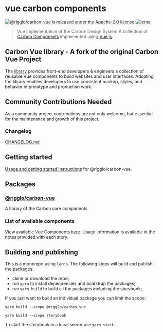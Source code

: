 # vue carbon components

[![@rigglo/carbon-vue is released under the Apache-2.0 license](https://img.shields.io/badge/license-Apache--2.0-blue.svg)](./LICENSE)
[![lerna](https://img.shields.io/badge/maintained%20with-lerna-cc00ff.svg)](https://lernajs.io/)

> Vue implementation of the Carbon Design System
> A collection of [Carbon Components](https://github.com/carbon-design-system/carbon-components) implemented using [Vue.js](https://vuejs.org/).

## Carbon Vue library - A fork of the original Carbon Vue Project

The [library](https://carbon-vue.rigglo.io/) provides front-end developers & engineers a collection of reusable Vue components to build websites and user interfaces. Adopting the library enables developers to use consistent markup, styles, and behavior in prototype and production work.

## Community Contributions Needed

As a community project contributions are not only welcome, but essential for the maintenance and growth of this project.

### Changelog

[CHANGELOG.md](./packages/core/CHANGELOG.md)

## Getting started

[Usage and getting started instructions](./packages/core/README.md#getting-started) for @rigglo/carbon-vue.

## Packages

### [@rigglo/carbon-vue](./packages/core)

A library of the Carbon core components

### List of available components

View available Vue Components [here](https://carbon-vue.rigglo.io). Usage information is available in the notes provided with each story.

## Building and publishing

This is a monorepo using `lerna`.
The following steps will build and publish the packages:

- clone or download the repo;
- run `yarn` to install dependencies and bootstrap the packages;
- run `yarn build` to build all the packages including the storybook;

If you just want to build an individual package you can limit the scope:

`yarn build --scope @rigglo/carbon-vue`

`yarn build --scope storybook`

To start the storybook in a local server use `yarn start`.
